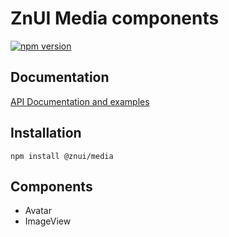 # ZnUI Media components
[![npm version](https://buttons.fury.io/js/@znui%2Fmedia.svg)](https://buttons.fury.io/js/@znui%2Fmedia)

## Documentation
[API Documentation and examples](https://ui.zation.ru/)

## Installation

```
npm install @znui/media
```

## Components
- Avatar
- ImageView